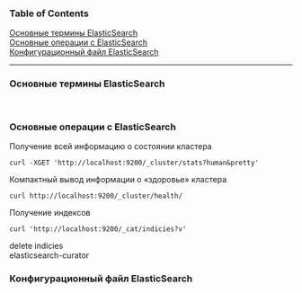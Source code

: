 ### Table of Contents </br>
[Основные термины ElasticSearch](#es_decription) </br>
[Основные операции с ElasticSearch](#es_operations) </br>
[Конфигурационный файл ElasticSearch](#es_config_file)</br>

---

### Основные термины ElasticSearch <a name=es_decription></a></br>
</br>

### Основные операции с ElasticSearch <a name=es_operations></a></br>

Получение всей информацию о состоянии кластера</br>
```
curl -XGET 'http://localhost:9200/_cluster/stats?human&pretty'
```
Компактный вывод информации о «здоровье» кластера</br>
```
curl http://localhost:9200/_cluster/health/
```

Получение индексов</br>
```
curl 'http://localhost:9200/_cat/indicies?v'
```


delete indicies</br>
elasticsearch-curator</br>

### Конфигурационный файл ElasticSearch <a name=es_config_file></a></br>

